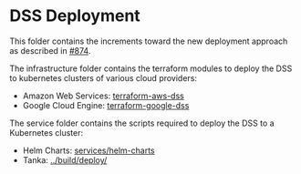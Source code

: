 # DSS Deployment

This folder contains the increments toward the new deployment approach as described in [#874](https://github.com/interuss/dss/issues/874).

The infrastructure folder contains the terraform modules to deploy the DSS to kubernetes clusters of various cloud providers:

- Amazon Web Services: [terraform-aws-dss](./infrastructure/modules/terraform-aws-dss/README.md)
- Google Cloud Engine: [terraform-google-dss](./infrastructure/modules/terraform-google-dss/README.md)

The service folder contains the scripts required to deploy the DSS to a Kubernetes cluster:

- Helm Charts: [services/helm-charts](./services/helm-charts)
- Tanka: [../build/deploy/](../build/deploy)
